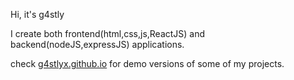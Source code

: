 Hi, it's g4stly

I create both frontend(html,css,js,ReactJS) and backend(nodeJS,expressJS) applications.

check <a href="https://g4stlyx.github.io">g4stlyx.github.io</a> for demo versions of some of my projects.



